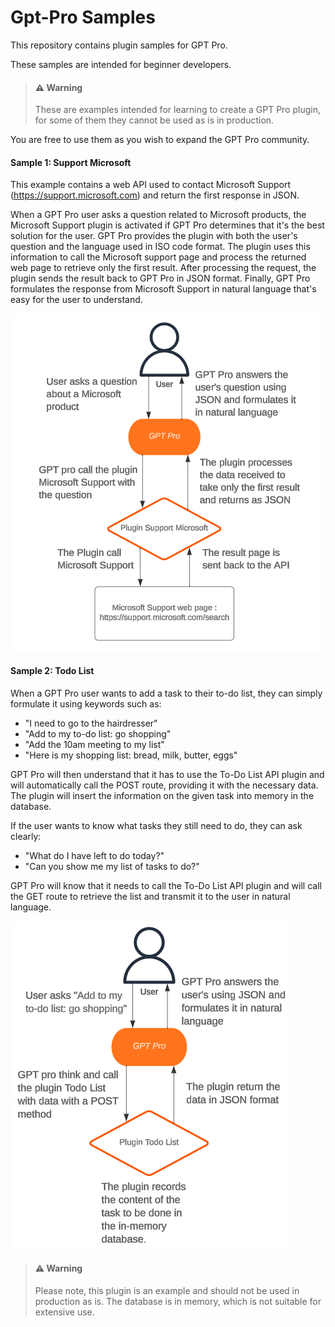 # Gpt-Pro Samples

This repository contains plugin samples for GPT Pro.

These samples are intended for beginner developers.

> #### :warning: Warning
>
> These are examples intended for learning to create a GPT Pro plugin, for some of them they cannot be used as is in production.

You are free to use them as you wish to expand the GPT Pro community.

#### Sample 1: Support Microsoft

This example contains a web API used to contact Microsoft Support (https://support.microsoft.com) and return the first response in JSON.

When a GPT Pro user asks a question related to Microsoft products, the Microsoft Support plugin is activated if GPT Pro determines that it's the best solution for the user.
GPT Pro provides the plugin with both the user's question and the language used in ISO code format. The plugin uses this information to call the Microsoft support page and process the returned web page to retrieve only the first result.
After processing the request, the plugin sends the result back to GPT Pro in JSON format. Finally, GPT Pro formulates the response from Microsoft Support in natural language that's easy for the user to understand.

![Alt text](DiagramMicrosoftSupport.png)

#### Sample 2: Todo List

When a GPT Pro user wants to add a task to their to-do list, they can simply formulate it using keywords such as:

- "I need to go to the hairdresser"
- "Add to my to-do list: go shopping"
- "Add the 10am meeting to my list"
- "Here is my shopping list: bread, milk, butter, eggs"

GPT Pro will then understand that it has to use the To-Do List API plugin and will automatically call the POST route, providing it with the necessary data. The plugin will insert the information on the given task into memory in the database.

If the user wants to know what tasks they still need to do, they can ask clearly:

- "What do I have left to do today?"
- "Can you show me my list of tasks to do?"

GPT Pro will know that it needs to call the To-Do List API plugin and will call the GET route to retrieve the list and transmit it to the user in natural language.

![Alt text](DiagramTodoList.png)

> #### :warning: Warning
>
> Please note, this plugin is an example and should not be used in production as is. The database is in memory, which is not suitable for extensive use.
